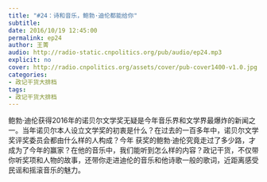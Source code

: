 ```yaml
---
title: "#24：诗和音乐，鲍勃·迪伦都能给你"
subtitle: 
date: 2016/10/19 12:45:00
permalink: ep24
author: 王菁
audio: http://radio-static.cnpolitics.org/pub/audio/ep24.mp3
explicit: no
cover: http://radio.cnpolitics.org/assets/cover/pub-cover1400-v1.0.jpg
categories:
- 政记干货大排档
tags:
- 政记干货大排档
---
```


鲍勃·迪伦获得2016年的诺贝尔文学奖无疑是今年音乐界和文学界最爆炸的新闻之一。当年诺贝尔本人设立文学奖的初衷是什么？在过去的一百多年中，诺贝尔文学奖评奖委员会都由什么样的人构成？今年 获奖的鲍勃·迪伦究竟走过了多少路，才成为了今年的赢家？在他的音乐中，我们能听到怎么样的内容？政记干货，不仅带你听奖项和人物的故事，还带你走进迪伦的音乐和他诗歌一般的歌词，近距离感受民谣和摇滚音乐的魅力。
